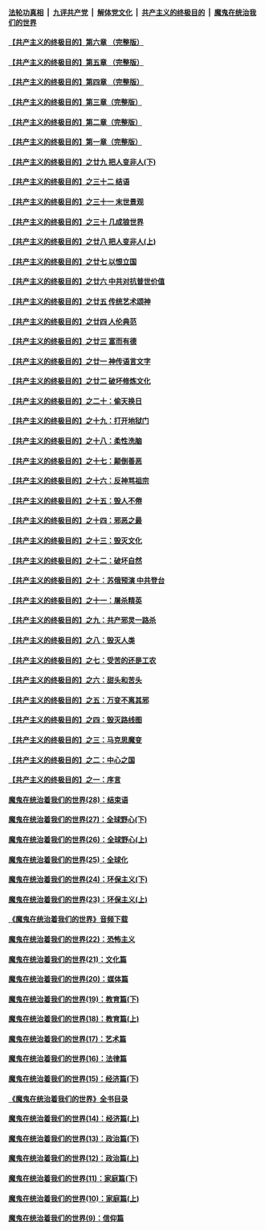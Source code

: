 ####  [法轮功真相](../../../../basic/blob/master/README.md?t=07040902) &nbsp;|&nbsp; [九评共产党](../../../../9ping.md/blob/master/README.md?t=07040902) &nbsp;|&nbsp; [解体党文化](../../../../jtdwh.md/blob/master/README.md?t=07040902)  &nbsp;|&nbsp; [共产主义的终极目的](../../../../gczydzjmd.md/blob/master/README.md?t=07040902) &nbsp;|&nbsp; [魔鬼在统治我们的世界](../../../../mgztzwmdsj.md/blob/master/README.md?t=07040902) 

#### [【共产主义的终极目的】第六章 （完整版）](../pages/nsc422/n11428913.md?t=07040902) 

#### [【共产主义的终极目的】第五章 （完整版）](../pages/nsc422/n11428912.md?t=07040902) 

#### [【共产主义的终极目的】第四章 （完整版）](../pages/nsc422/n11428907.md?t=07040902) 

#### [【共产主义的终极目的】第三章（完整版）](../pages/nsc422/n11428848.md?t=07040902) 

#### [【共产主义的终极目的】第二章（完整版）](../pages/nsc422/n11428831.md?t=07040902) 

#### [【共产主义的终极目的】第一章（完整版）](../pages/nsc422/n11417651.md?t=07040902) 

#### [【共产主义的终极目的】之廿九 把人变非人(下)](../pages/nsc422/n11344140.md?t=07040902) 

#### [【共产主义的终极目的】之三十二 结语](../pages/nsc422/n11360535.md?t=07040902) 

#### [【共产主义的终极目的】之三十一 末世景观](../pages/nsc422/n11351129.md?t=07040902) 

#### [【共产主义的终极目的】之三十 几成狼世界](../pages/nsc422/n11348280.md?t=07040902) 

#### [【共产主义的终极目的】之廿八 把人变非人(上)](../pages/nsc422/n11340492.md?t=07040902) 

#### [【共产主义的终极目的】之廿七 以恨立国](../pages/nsc422/n11336944.md?t=07040902) 

#### [【共产主义的终极目的】之廿六 中共对抗普世价值](../pages/nsc422/n11324785.md?t=07040902) 

#### [【共产主义的终极目的】之廿五 传统艺术颂神](../pages/nsc422/n11296396.md?t=07040902) 

#### [【共产主义的终极目的】之廿四 人伦典范](../pages/nsc422/n11296397.md?t=07040902) 

#### [【共产主义的终极目的】之廿三 富而有德](../pages/nsc422/n11283598.md?t=07040902) 

#### [【共产主义的终极目的】之廿一 神传语言文字](../pages/nsc422/n11263265.md?t=07040902) 

#### [【共产主义的终极目的】之廿二 破坏修炼文化](../pages/nsc422/n11245728.md?t=07040902) 

#### [【共产主义的终极目的】之二十：偷天换日](../pages/nsc422/n11238846.md?t=07040902) 

#### [【共产主义的终极目的】之十九：打开地狱门](../pages/nsc422/n11206376.md?t=07040902) 

#### [【共产主义的终极目的】之十八：柔性洗脑](../pages/nsc422/n11199994.md?t=07040902) 

#### [【共产主义的终极目的】之十七：颠倒善恶](../pages/nsc422/n11179782.md?t=07040902) 

#### [【共产主义的终极目的】之十六：反神骂祖宗](../pages/nsc422/n11166798.md?t=07040902) 

#### [【共产主义的终极目的】之十五：毁人不倦](../pages/nsc422/n11166792.md?t=07040902) 

#### [【共产主义的终极目的】之十四：邪恶之最](../pages/nsc422/n11150249.md?t=07040902) 

#### [【共产主义的终极目的】之十三：毁灭文化](../pages/nsc422/n11135227.md?t=07040902) 

#### [【共产主义的终极目的】之十二：破坏自然](../pages/nsc422/n11135214.md?t=07040902) 

#### [【共产主义的终极目的】之十：苏俄预演 中共登台](../pages/nsc422/n11118424.md?t=07040902) 

#### [【共产主义的终极目的】之十一：屠杀精英](../pages/nsc422/n11118442.md?t=07040902) 

#### [【共产主义的终极目的】之九：共产邪灵一路杀](../pages/nsc422/n11114139.md?t=07040902) 

#### [【共产主义的终极目的】之八：毁灭人类](../pages/nsc422/n11108503.md?t=07040902) 

#### [【共产主义的终极目的】之七：受苦的还是工农](../pages/nsc422/n11101809.md?t=07040902) 

#### [【共产主义的终极目的】之六：甜头和苦头](../pages/nsc422/n11096971.md?t=07040902) 

#### [【共产主义的终极目的】之五：万变不离其邪](../pages/nsc422/n11091285.md?t=07040902) 

#### [【共产主义的终极目的】之四：毁灭路线图](../pages/nsc422/n11086284.md?t=07040902) 

#### [【共产主义的终极目的】之三：马克思魔变](../pages/nsc422/n11061941.md?t=07040902) 

#### [【共产主义的终极目的】之二：中心之国](../pages/nsc422/n11047728.md?t=07040902) 

#### [【共产主义的终极目的】之一：序言](../pages/nsc422/n11086077.md?t=07040902) 

#### [魔鬼在统治着我们的世界(28)：结束语](../pages/nsc422/n10936246.md?t=07040902) 

#### [魔鬼在统治着我们的世界(27)：全球野心(下)](../pages/nsc422/n10928319.md?t=07040902) 

#### [魔鬼在统治着我们的世界(26)：全球野心(上)](../pages/nsc422/n10900318.md?t=07040902) 

#### [魔鬼在统治着我们的世界(25)：全球化](../pages/nsc422/n10788205.md?t=07040902) 

#### [魔鬼在统治着我们的世界(24)：环保主义(下)](../pages/nsc422/n10695307.md?t=07040902) 

#### [魔鬼在统治着我们的世界(23)：环保主义(上)](../pages/nsc422/n10688613.md?t=07040902) 

#### [《魔鬼在统治着我们的世界》音频下载](../pages/nsc422/n10635553.md?t=07040902) 

#### [魔鬼在统治着我们的世界(22)：恐怖主义](../pages/nsc422/n10614727.md?t=07040902) 

#### [魔鬼在统治着我们的世界(21)：文化篇](../pages/nsc422/n10597706.md?t=07040902) 

#### [魔鬼在统治着我们的世界(20)：媒体篇](../pages/nsc422/n10586579.md?t=07040902) 

#### [魔鬼在统治着我们的世界(19)：教育篇(下)](../pages/nsc422/n10564808.md?t=07040902) 

#### [魔鬼在统治着我们的世界(18)：教育篇(上)](../pages/nsc422/n10526970.md?t=07040902) 

#### [魔鬼在统治着我们的世界(17)：艺术篇](../pages/nsc422/n10499093.md?t=07040902) 

#### [魔鬼在统治着我们的世界(16)：法律篇](../pages/nsc422/n10485969.md?t=07040902) 

#### [魔鬼在统治着我们的世界(15)：经济篇(下)](../pages/nsc422/n10469975.md?t=07040902) 

#### [《魔鬼在统治着我们的世界》全书目录](../pages/nsc422/n10464261.md?t=07040902) 

#### [魔鬼在统治着我们的世界(14)：经济篇(上)](../pages/nsc422/n10457370.md?t=07040902) 

#### [魔鬼在统治着我们的世界(13)：政治篇(下)](../pages/nsc422/n10448270.md?t=07040902) 

#### [魔鬼在统治着我们的世界(12)：政治篇(上)](../pages/nsc422/n10444576.md?t=07040902) 

#### [魔鬼在统治着我们的世界(11)：家庭篇(下)](../pages/nsc422/n10440961.md?t=07040902) 

#### [魔鬼在统治着我们的世界(10)：家庭篇(上)](../pages/nsc422/n10435448.md?t=07040902) 

#### [魔鬼在统治着我们的世界(9)：信仰篇](../pages/nsc422/n10432159.md?t=07040902) 

